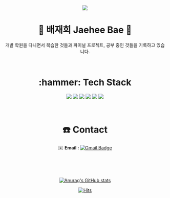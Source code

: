 
<div align="center">
  <img src="https://capsule-render.vercel.app/api?type=waving&color=0:FFFFFF,100:8cb8ff&height=300&section=header&text=Jaehee%20Bae&fontColor=FFFFFF&fontSize=90" />
  <h1> 🌠 배재희 Jaehee Bae 🌠 </h1>
  <p>개발 학원을 다니면서 복습한 것들과 파이널 프로젝트, 공부 중인 것들을 기록하고 있습니다.</p>
  <br>
  <h1>:hammer: Tech Stack</h1>
  <img src="https://img.shields.io/badge/Java-007396?style=for-the-badge&logo=Java&logoColor=white"> 
  <img src="https://img.shields.io/badge/Spring-6DB33F?style=for-the-badge&logo=Spring&logoColor=white"> 
  <img src="https://img.shields.io/badge/mysql-4479A1?style=for-the-badge&logo=mysql&logoColor=white"> 
  <img src="https://img.shields.io/badge/oracle-F80000?style=for-the-badge&logo=oracle&logoColor=white"> 
  <img src="https://img.shields.io/badge/html-E34F26?style=for-the-badge&logo=html5&logoColor=white"> 
  <img src="https://img.shields.io/badge/css-1572B6?style=for-the-badge&logo=css3&logoColor=white"> 
  <br>
  <br>
  <br>
  <h1> ☎️ Contact</h1>
  
  ✉️ <b>Email : </b> [![Gmail Badge](https://img.shields.io/badge/Gmail-d14836?style=flat-square&logo=Gmail&logoColor=white&link=mailto:bjh3657@gmail.com)](mailto:bjh3657@gmail.com)

  <br>
  <br>
  <br>
  
  <!-- 방문 횟수 -->
  [![Anurag's GitHub stats](https://github-readme-stats.vercel.app/api?username=ddukkung&hide=stars,issues)](https://github.com/anuraghazra/github-readme-stats)
  <!-- 기여도 -->
  [![Hits](https://hits.seeyoufarm.com/api/count/incr/badge.svg?url=https%3A%2F%2Fgithub.com%2Fddukkung%2Fddukkung&count_bg=%23AFB7FF&title_bg=%23555555&icon=github.svg&icon_color=%23E7E7E7&title=hits&edge_flat=false)](https://hits.seeyoufarm.com)

  
</div>
